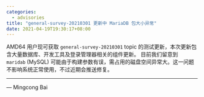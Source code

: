 ```yaml
---
categories:
  - advisories
title: "general-survey-20210301 更新中 MariaDB 包大小异常"
date: 2021-04-19T19:30:17+08:00
---
```


AMD64 用户现可获取 `general-survey-20210301` topic 的测试更新，本次更新包含大量数据库、开发工具及登录管理器相关的组件更新。
目前我们留意到 `maridab` (MySQL) 可能由于构建参数有误，需占用的磁盘空间异常大。这一问题不影响系统正常使用，不过近期会推送修复。

----

— Mingcong Bai
